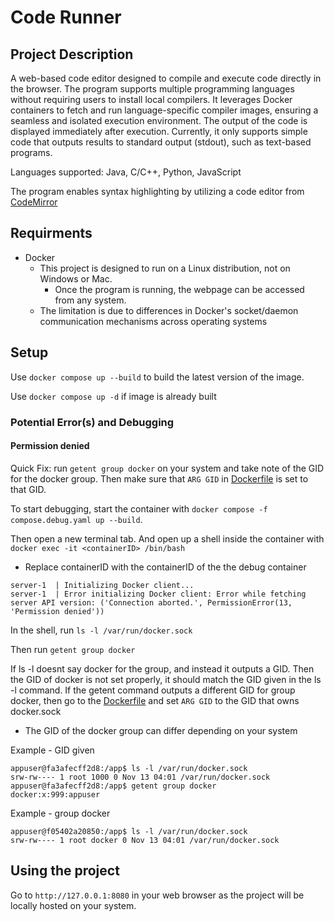 # Code Runner
## Project Description
A web-based code editor designed to compile and execute code directly in the browser. The program supports multiple programming languages without requiring users to install local compilers. It leverages Docker containers to fetch and run language-specific compiler images, ensuring a seamless and isolated execution environment. The output of the code is displayed immediately after execution. Currently, it only supports simple code that outputs results to standard output (stdout), such as text-based programs.

Languages supported: Java, C/C++, Python, JavaScript

The program enables syntax highlighting by utilizing a code editor from [CodeMirror](https://codemirror.net)
## Requirments
- Docker
    - This project is designed to run on a Linux distribution, not on Windows or Mac.
        - Once the program is running, the webpage can be accessed from any system.
    - The limitation is due to differences in Docker's socket/daemon communication mechanisms across operating systems

## Setup
Use ```docker compose up --build``` to build the latest version of the image.

Use ```docker compose up -d``` if image is already built

### Potential Error(s) and Debugging
#### Permission denied
Quick Fix: run ```getent group docker``` on your system and take note of the GID for the docker group. Then make sure that ```ARG GID``` in [Dockerfile](./backend/Dockerfile) is set to that GID.

To start debugging, start the container with ```docker compose -f compose.debug.yaml up --build```.

Then open a new terminal tab. And open up a shell inside the container with ```docker exec -it <containerID> /bin/bash```
- Replace containerID with the containerID of the the debug container
```
server-1  | Initializing Docker client...
server-1  | Error initializing Docker client: Error while fetching server API version: ('Connection aborted.', PermissionError(13, 'Permission denied'))
```

In the shell, run ```ls -l /var/run/docker.sock```

Then run ```getent group docker```

If ls -l doesnt say docker for the group, and instead it outputs a GID. Then the GID of docker is not set properly, it should match the GID given in the ls -l command. If the getent command outputs a different GID for group docker,
then go to the [Dockerfile](./backend/Dockerfile) and set ```ARG GID``` to the GID that owns docker.sock
- The GID of the docker group can differ depending on your system

Example - GID given
```
appuser@fa3afecff2d8:/app$ ls -l /var/run/docker.sock
srw-rw---- 1 root 1000 0 Nov 13 04:01 /var/run/docker.sock
appuser@fa3afecff2d8:/app$ getent group docker
docker:x:999:appuser
```

Example - group docker
```
appuser@f05402a20850:/app$ ls -l /var/run/docker.sock
srw-rw---- 1 root docker 0 Nov 13 04:01 /var/run/docker.sock
```

## Using the project
Go to ```http://127.0.0.1:8080``` in your web browser as the project will be locally hosted on your system.
